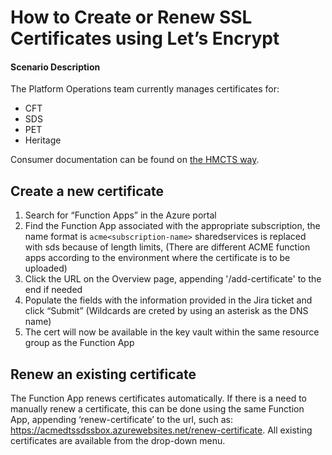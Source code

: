 # How to Create or Renew SSL Certificates using Let’s Encrypt

#### Scenario Description
The Platform Operations team currently manages certificates for:
- CFT
- SDS
- PET
- Heritage

Consumer documentation can be found on [the HMCTS way](https://hmcts.github.io/information-security/certificate-automation.html#tls-certificates).

## Create a new certificate

1.	Search for “Function Apps” in the Azure portal
2.	Find the Function App associated with the appropriate subscription, the name format is `acme<subscription-name>` sharedservices is replaced with sds because of length limits, (There are different ACME function apps according to the environment where the certificate is to be uploaded)
3.	Click the URL on the Overview page, appending '/add-certificate' to the end if needed
4.	Populate the fields with the information provided in the Jira ticket and click “Submit” (Wildcards are creted by using an asterisk as the DNS name)
5.	The cert will now be available in the key vault within the same resource group as the Function App

## Renew an existing certificate
The Function App renews certificates automatically. If there is a need to manually renew a certificate, this can be done using the same Function App, appending ‘renew-certificate’ to the url, such as:
https://acmedtssdssbox.azurewebsites.net/renew-certificate. All existing certificates are available from the drop-down menu.
